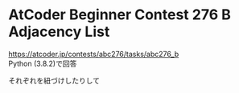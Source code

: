 # AtCoder Beginner Contest 276 B Adjacency List  
https://atcoder.jp/contests/abc276/tasks/abc276_b  
Python (3.8.2)で回答  

それぞれを紐づけしたりして
